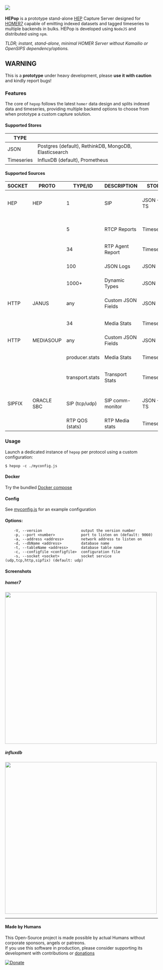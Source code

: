
# <img src="https://user-images.githubusercontent.com/1423657/38167420-070b1a0c-3535-11e8-8d25-be0f38779b7b.png"/>

**HEPop** is a prototype stand-alone [HEP](https://github.com/sipcapture/hep) Capture Server designed for [HOMER7](https://github.com/sipcapture/homer) capable of emitting indexed datasets and tagged timeseries to multiple backends in bulks. HEPop is developed using `NodeJS` and distributed using `npm`.

*TLDR; instant, stand-alone, minimal HOMER Server without Kamailio or OpenSIPS dependency/options.*


## WARNING
This is a **prototype** under heavy development, please **use it with caution** and kindly report bugs!

### Features

The core of `hepop` follows the latest `homer` data design and splits indexed data and timeseries, providing multiple backend options to choose from when prototype a custom capture solution.

#### Supported Stores
| TYPE       |               |
|------------|-----------------|
| JSON       | Postgres (default), RethinkDB, MongoDB, Elasticsearch |
| Timeseries | InfluxDB (default), Prometheus |

#### Supported Sources

| SOCKET    | PROTO      | TYPE/ID         | DESCRIPTION        | STORE      | STATS                        |
|-----------|------------|-----------------|--------------------|------------|------------------------------|
| HEP       | HEP        | 1               | SIP                | JSON + TS  | SIP methods, SIP responses   |
|           |            | 5               | RTCP Reports       | Timeseries | RTCP, RTCPXR, X-RTP-Stat     |
|           |            | 34              | RTP Agent Report   | Timeseries | RTP, RTCP Stats              |
|           |            | 100             | JSON Logs          | JSON       | String, JSON Object          |
|           |            | 1000+           | Dynamic Types      | JSON       |                              |
| HTTP      | JANUS      | any             | Custom JSON Fields | JSON       | session_id, handle_id, opaque_id, event |
|           |            | 34              | Media Stats        | Timeseries | RTCP Statistics              |
| HTTP      | MEDIASOUP  | any             | Custom JSON Fields | JSON       | roomId, peerName, producerId |
|           |            | producer.stats  | Media Stats        | Timeseries | RTCP Statistics              |
|           |            | transport.stats | Transport Stats    | Timeseries | IP SRC/DST, Bytes in/out     |
| SIPFIX    | ORACLE SBC | SIP (tcp/udp)   | SIP comm-monitor   | JSON + TS  | SIP methods, SIP responses   |
|           |            | RTP QOS (stats) | RTP Media stats    | Timeseries | RTP, RTCP Stats              |



### Usage
Launch a dedicated instance of `hepop` per protocol using a custom configuration:
```
$ hepop -c ./myconfig.js
```
#### Docker
Try the bundled [Docker compose](https://github.com/sipcapture/homer-docker/tree/master/hepop/hom7-hep-influx)

#### Config
See [myconfig.js](https://github.com/sipcapture/HEPop/blob/master/myconfig.js) for an example configuration

#### Options:
```
    -V, --version                  output the version number
    -p, --port <number>            port to listen on (default: 9060)
    -a, --address <address>        network address to listen on
    -d, --dbName <address>         database name
    -t, --tableName <address>      database table name
    -c, --configfile <configfile>  configuration file
    -s, --socket <socket>          socket service (udp,tcp,http,sipfix) (default: udp)
```




#### Screenshots
##### homer7
<img src="https://user-images.githubusercontent.com/1423657/38173155-4f88f73e-35b9-11e8-86e1-d1d2e3013759.png" width=500/>

##### influxdb
<img src="https://user-images.githubusercontent.com/1423657/38167092-d89ebeb2-352f-11e8-8a67-7ada2fa1967e.png" width=500/>

----

#### Made by Humans
This Open-Source project is made possible by actual Humans without corporate sponsors, angels or patreons.<br>
If you use this software in production, please consider supporting its development with contributions or [donations](https://www.paypal.com/cgi-bin/webscr?cmd=_donations&business=donation%40sipcapture%2eorg&lc=US&item_name=SIPCAPTURE&no_note=0&currency_code=EUR&bn=PP%2dDonationsBF%3abtn_donateCC_LG%2egif%3aNonHostedGuest)

[![Donate](https://www.paypalobjects.com/en_US/i/btn/btn_donateCC_LG.gif)](https://www.paypal.com/cgi-bin/webscr?cmd=_donations&business=donation%40sipcapture%2eorg&lc=US&item_name=SIPCAPTURE&no_note=0&currency_code=EUR&bn=PP%2dDonationsBF%3abtn_donateCC_LG%2egif%3aNonHostedGuest) 
